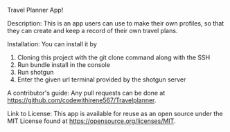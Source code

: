 Travel Planner App!

Description: This is an app users can use to make their own profiles, so that they can create and keep a record of their own travel plans.

Installation: You can install it by
1) Cloning this project with the git clone command along with the SSH
3) Run bundle install in the console
4) Run shotgun
5) Enter the given url terminal provided by the shotgun server

A contributor's guide:
Any pull requests can be done at https://github.com/codewithirene567/Travelplanner.

Link to License:
This app is available for reuse as an open source under the MIT License found at https://opensource.org/licenses/MIT.
